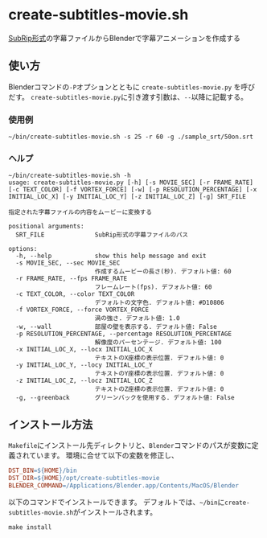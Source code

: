 # create-subtitles-movie.sh

[SubRip形式](https://ja.wikipedia.org/wiki/SubRip)の字幕ファイルからBlenderで字幕アニメーションを作成する

## 使い方

Blenderコマンドの`-P`オプションとともに `create-subtitles-movie.py` を呼びだす。
`create-subtitles-movie.py`に引き渡す引数は、`--`以降に記載する。

### 使用例

~~~shell
~/bin/create-subtitles-movie.sh -s 25 -r 60 -g ./sample_srt/50on.srt
~~~

### ヘルプ

~~~shell
~/bin/create-subtitles-movie.sh -h
usage: create-subtitles-movie.py [-h] [-s MOVIE_SEC] [-r FRAME_RATE] [-c TEXT_COLOR] [-f VORTEX_FORCE] [-w] [-p RESOLUTION_PERCENTAGE] [-x INITIAL_LOC_X] [-y INITIAL_LOC_Y] [-z INITIAL_LOC_Z] [-g] SRT_FILE

指定された字幕ファイルの内容をムービーに変換する

positional arguments:
  SRT_FILE              SubRip形式の字幕ファイルのパス

options:
  -h, --help            show this help message and exit
  -s MOVIE_SEC, --sec MOVIE_SEC
                        作成するムービーの長さ(秒). デフォルト値: 60
  -r FRAME_RATE, --fps FRAME_RATE
                        フレームレート(fps). デフォルト値: 60
  -c TEXT_COLOR, --color TEXT_COLOR
                        デフォルトの文字色. デフォルト値: #D10806
  -f VORTEX_FORCE, --force VORTEX_FORCE
                        渦の強さ. デフォルト値: 1.0
  -w, --wall            部屋の壁を表示する. デフォルト値: False
  -p RESOLUTION_PERCENTAGE, --percentage RESOLUTION_PERCENTAGE
                        解像度のパーセンテージ. デフォルト値: 100
  -x INITIAL_LOC_X, --locx INITIAL_LOC_X
                        テキストのX座標の表示位置. デフォルト値: 0
  -y INITIAL_LOC_Y, --locy INITIAL_LOC_Y
                        テキストのY座標の表示位置. デフォルト値: 0
  -z INITIAL_LOC_Z, --locz INITIAL_LOC_Z
                        テキストのZ座標の表示位置. デフォルト値: 0
  -g, --greenback       グリーンバックを使用する. デフォルト値: False
~~~

## インストール方法

`Makefile`にインストール先ディレクトリと、`Blender`コマンドのパスが変数に定義されています。
環境に合せて以下の変数を修正し、

~~~Makefile
DST_BIN=${HOME}/bin
DST_DIR=${HOME}/opt/create-subtitles-movie
BLENDER_COMMAND=/Applications/Blender.app/Contents/MacOS/Blender
~~~

以下のコマンドでインストールできます。
デフォルトでは、`~/bin`に`create-subtitles-movie.sh`がインストールされます。

~~~shell
make install
~~~
